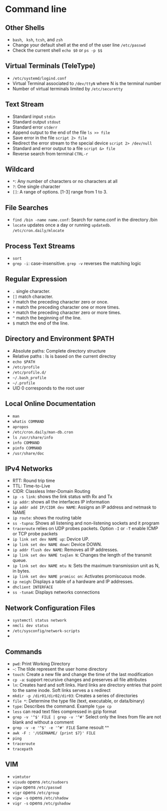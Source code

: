 # Command line

## Other Shells
- `bash`, ` ksh`, `tcsh`, and `zsh`
- Change your default shell at the end of the user line `/etc/passwd`
- Check the current shell `echo $0` or `ps -p $$`

## Virtual Terminals (TeleType)
- `/etc/systemd/logind.conf`
- Virtual Terminal associated to `/dev/ttyN` where N is the terminal number
- Number of virtual terminals limited by `/etc/securetty`

## Text Stream
- Standard input  `stdin`
- Standard output `stdout`
- Standard error  `stderr`
- Append output to the end of the file `ls >> file`
- Save error in the file `script 2> file`
- Redirect the error stream to the special device `script 2> /dev/null`
- Standard and error output to a file `script &> file`
- Reverse search from terminal `CTRL-r`

## Wildcard
- `*`: Any number of characters or no characters at all
- `?`: One single character
- `[]`: A range of options. [1-3] range from 1 to 3.

## File Searches
- `find /bin -name name.conf`: Search for name.conf in the directory /bin
- `locate` updates once a day or running `updatedb`. `/etc/cron.daily/mlocate`

## Process Text Streams
- `sort`
- `grep -i`: case-insensitive. `grep -v` reverses the matching logic

## Regular Expression
- `.` single character.
- `[]` match character.
- `?` match the preceding character zero or once.
- `+` match the preceding character one or more times.
- `*` match the preceding character zero or more times.
- `^` match the beginning of the line.
- `$` match the end of the line.

## Directory and Environment $PATH
- Absolute paths: Complete directory structure
- Relative paths : Is is based on the current directoy 
- `echo $PATH`
- `/etc/profile`
- `/etc/profile.d/`
- `~/.bash_profile`
- `~/.profile`
- UID 0 corresponds to the root user

## Local Online Documentation
- `man`
- `whatis COMMAND`
- `apropos`
- `/etc/cron.daily/man-db.cron`
- `ls /usr/share/info`
- `info COMMAND`
- `pinfo COMMAND`
- `/usr/share/doc`

## IPv4 Networks
- RTT: Round trip time
- TTL: Time-to-Live
- CIDR: Classless Inter-Domain Routing
- `ip -s link`: shows the link status with Rx and Tx
- `ip addr`: shows all the interfaces IP information 
- `ip addr add IP/CIDR dev NAME`: Assigns an IP address and netmask to NAME
- `ip route`: shows the routing table
- `ss -tupna`: Shows all listening and non-listening sockets and it program
- `traceroute` relies on UDP probes packets. Option `-I` or `-T` enable ICMP or TCP probe packets
- `ip link set dev NAME up`: Device UP.
- `ip link set dev NAME down`: Device DOWN.
- `ip addr flush dev NAME`: Removes all IP addresses.
- `ip link set dev NAME txqlen N`: Changes the length of the transmit queue.
- `ip link set dev NAME mtu N`: Sets the maximum transmission unit as N, in bytes.
- `ip link set dev NAME promisc on`: Activates promiscuous mode.
- `ip neigh`: Displays a table of a hardware and IP addresses.
- `dhclient INTERFACE`
- `ss -tuna4`: Displays networks connections

## Network Configuration Files
- `systemctl status network`
- `nmcli dev status`
- `/etc/sysconfig/network-scripts`
- 

## Commands
- `pwd`: Print Working Directory 
- `~`: The tilde represent the user home directory
- `touch`: Create a new file and change the time of the last modification 
- `cp -a`: support recursive changes and preserves all file attributes
- `ln`: Creates hard and soft links. Hard links are directory entries that point to the same inode. Soft links serves a s redirect
- `mkdir -p /dir01/dir02/dir03`: Creates a series of directories 
- `file *`: Determine the type file (text, executable, or data/binary)
- `type`: Describes the command. Example `type cp` 
- `less` can read text files compressed in gzip format
- `grep -v '^$' FILE | grep -v '^#'` Select only the lines from file are not blank and without a comment
- `grep -v -e '^$' -e '^#' FILE` Same resoult ^^
- `awk -F : '/USERNAME/ {print $7}' FILE`
- `ping`
- `traceroute`
- `tracepath`

## VIM
- `vimtutor`
- `visudo` opens `/etc/sudoers`
- `vipw` opens `/etc/passwd`
- `vigr` opens `/etc/group`
- `vipw -s` opens `/etc/shadow`
- `vigr -s` opens `/etc/gshadow`

